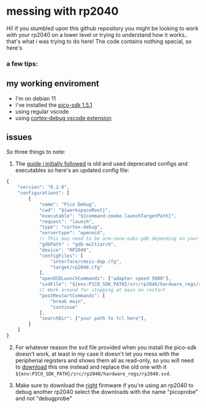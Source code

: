 # messing with rp2040
Hi! if you stumbled upon this github repository you might be looking to work with your rp2040 on a lower level or trying to understand how it works.. that's what i was trying to do here!
The code contains nothing special, so here's 
### a few tips:
## my working enviroment
* I'm on debian 11
* i've installed the [pico-sdk 1.5.1](https://github.com/raspberrypi/pico-sdk)
* using regular vscode
* using [cortex-debug vscode extension](https://github.com/Marus/cortex-debug)
## issues
So three things to note:
1. The [guide i initially followed](https://www.digikey.be/en/maker/projects/raspberry-pi-pico-and-rp2040-cc-part-2-debugging-with-vs-code/470abc7efb07432b82c95f6f67f184c0) is old and used deprecated configs and executables so here's an updated config file:
```js
{
    "version": "0.2.0",
    "configurations": [
        {
            "name": "Pico Debug",
            "cwd": "${workspaceRoot}",
            "executable": "${command:cmake.launchTargetPath}",
            "request": "launch",
            "type": "cortex-debug",
            "servertype": "openocd",
            // This may need to be arm-none-eabi-gdb depending on your system
            "gdbPath" : "gdb-multiarch",
            "device": "RP2040",
            "configFiles": [
                "interface/cmsis-dap.cfg",
                "target/rp2040.cfg"
            ],
            "openOCDLaunchCommands": ["adapter speed 5000"],
            "svdFile": "${env:PICO_SDK_PATH}/src/rp2040/hardware_regs/rp2040.svd",
            // Work around for stopping at main on restart
            "postRestartCommands": [
                "break main",
                "continue"
            ],
            "searchDir": ["your path to tcl here"],
        }
    ]
}
```

2. For whatever reason the svd file provided when you install the pico-sdk doesn't work, at least in my case it doesn't let you mess with the peripherial registers and shows them all as read-only, so you will need to [download](https://github.com/raspberrypi/pico-sdk/blob/master/src/rp2040/hardware_regs/rp2040.svd) this one instead and replace the old one with it ```${env:PICO_SDK_PATH}/src/rp2040/hardware_regs/rp2040.svd```.

3. Make sure to download the [right](https://github.com/raspberrypi/picoprobe/releases/tag/picoprobe-cmsis-v1.0.3) firmware if you're using an rp2040 to debug another rp2040 select the downloads with the name "picoprobe" and not "debugprobe"
